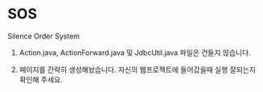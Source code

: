 # SOS
Silence Order System

1. Action.java, ActionForward.java 및 JdbcUtil.java   파일은 건들지 않습니다.

2. 페이지를 간략히 생성해놨습니다. 자신의 웹프로젝트에 들어갔을때 실행 잘되는지 확인해 주세요.
